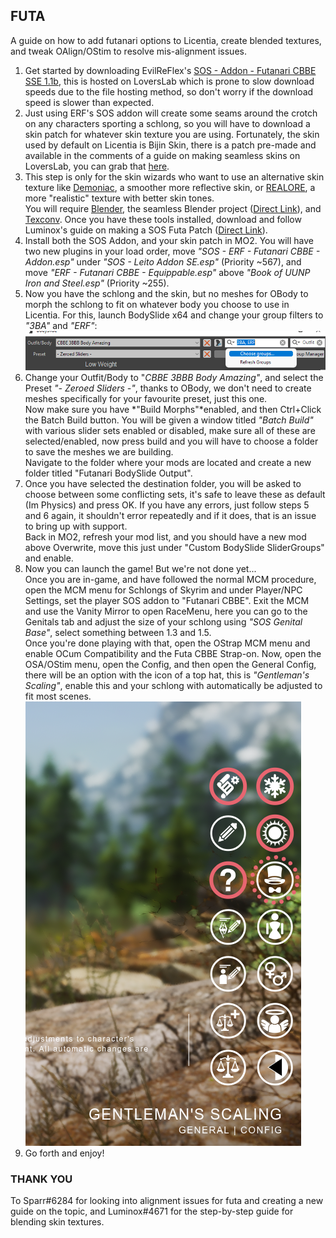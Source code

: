 ## FUTA
A guide on how to add futanari options to Licentia, create blended textures, and tweak OAlign/OStim to resolve mis-alignment issues.

1. Get started by downloading EvilReFlex's [SOS - Addon - Futanari CBBE SSE 1.1b](https://www.loverslab.com/files/file/11344-sos-addon-futanari-cbbe-sse/), this is hosted on LoversLab which is prone to slow download speeds due to the file hosting method, so don't worry if the download speed is slower than expected. <br>
2. Just using ERF's SOS addon will create some seams around the crotch on any characters sporting a schlong, so you will have to download a skin patch for whatever skin texture you are using. Fortunately, the skin used by default on Licentia is Bijin Skin, there is a patch pre-made and available in the comments of a guide on making seamless skins on LoversLab, you can grab that [here](https://www.loverslab.com/topic/137830-easy-way-to-make-seamless-sos-textures/#comment-2913554). <br>
3. This step is only for the skin wizards who want to use an alternative skin texture like [Demoniac](https://www.nexusmods.com/skyrimspecialedition/mods/29114), a smoother more reflective skin, or [REALORE](https://www.nexusmods.com/skyrimspecialedition/mods/65577), a more "realistic" texture with better skin tones. <br> You will require [Blender](https://www.blender.org/download/), the seamless Blender project ([Direct Link](https://www.loverslab.com/applications/core/interface/file/attachment.php?id=850650)), and [Texconv](https://github.com/Microsoft/DirectXTex/wiki/Texconv). Once you have these tools installed, download and follow Luminox's guide on making a SOS Futa Patch ([Direct Link](https://cdn.discordapp.com/attachments/923586633238986874/967472617000960050/Making_a_SOS_Futa_patch_-_Licentia.pdf)). <br>
4. Install both the SOS Addon, and your skin patch in MO2. You will have two new plugins in your load order, move *"SOS - ERF - Futanari CBBE - Addon.esp"* under *"SOS - Leito Addon SE.esp"* (Priority ~567), and move *"ERF - Futanari CBBE - Equippable.esp"* above *"Book of UUNP Iron and Steel.esp"* (Priority ~255). <br>
5. Now you have the schlong and the skin, but no meshes for OBody to morph the schlong to fit on whatever body you choose to use in Licentia. For this, launch BodySlide x64 and change your group filters to *"3BA"* and *"ERF"*: <br> ![Selecting 3BA and ERF BodySlide groups](https://github.com/SamsyTheUnicorn/samsytheunicorn.github.io/blob/main/licentia-futa-img1.png?raw=true) <br>
6. Change your Outfit/Body to "*CBBE 3BBB Body Amazing"*, and select the Preset *"- Zeroed Sliders -"*, thanks to OBody, we don't need to create meshes specifically for your favourite preset, just this one. <br> Now make sure you have *"Build Morphs"*enabled, and then Ctrl+Click the Batch Build button. You will be given a window titled *"Batch Build"* with various slider sets enabled or disabled, make sure all of these are selected/enabled, now press build and you will have to choose a folder to save the meshes we are building. <br> Navigate to the folder where your mods are located and create a new folder titled "Futanari BodySlide Output". <br>
7. Once you have selected the destination folder, you will be asked to choose between some conflicting sets, it's safe to leave these as default (Im Physics) and press OK. If you have any errors, just follow steps 5 and 6 again, it shouldn't error repeatedly and if it does, that is an issue to bring up with support. <br> Back in MO2, refresh your mod list, and you should have a new mod above Overwrite, move this just under "Custom BodySlide SliderGroups" and enable. <br>
8. Now you can launch the game! But we're not done yet... <br> Once you are in-game, and have followed the normal MCM procedure, open the MCM menu for Schlongs of Skyrim and under Player/NPC Settings, set the player SOS addon to "Futanari CBBE". Exit the MCM and use the Vanity Mirror to open RaceMenu, here you can go to the Genitals tab and adjust the size of your schlong using *"SOS Genital Base"*, select something between 1.3 and 1.5. <br> Once you're done playing with that, open the OStrap MCM menu and enable OCum Compatibility and the Futa CBBE Strap-on. Now, open the OSA/OStim menu, open the Config, and then open the General Config, there will be an option with the icon of a top hat, this is *"Gentleman's Scaling"*, enable this and your schlong with automatically be adjusted to fit most scenes. <br> ![Set up Gentleman's Scaling in OSA/OStim](https://github.com/SamsyTheUnicorn/samsytheunicorn.github.io/blob/main/licentia-futa-img2.png?raw=true) <br>
9.  Go forth and enjoy!

### THANK YOU
To Sparr#6284 for looking into alignment issues for futa and creating a new guide on the topic, and Luminox#4671 for the step-by-step guide for blending skin textures.
